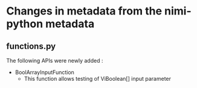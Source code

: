 # Changes in metadata from the nimi-python metadata

## functions.py

The following APIs were newly added :
- BoolArrayInputFunction
	- This function allows testing of ViBoolean[] input parameter

